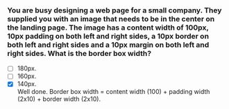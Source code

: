 ### You are busy designing a web page for a small company. They supplied you with an image that needs to be in the center on the landing page. The image has a content width of 100px, 10px padding on both left and right sides, a 10px border on both left and right sides and a 10px margin on both left and right sides. What is the border box width?

- [ ] 180px.
- [ ] 160px.
- [x] 140px. <br>
      Well done. Border box width = content width (100) + padding width (2x10) + border width (2x10).
